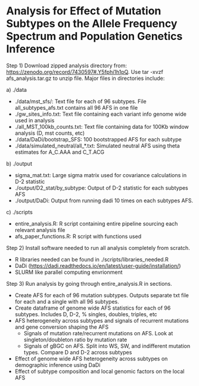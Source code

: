 # Analysis for Effect of Mutation Subtypes on the Allele Frequency Spectrum and Population Genetics Inference # 

Step 1) Download zipped analysis directory from: https://zenodo.org/record/7430597#.Y5fphi1h1pQ. Use tar -xvzf afs_analysis.tar.gz to unzip file. Major files in directories include: 

a) ./data
  - ./data/mst_sfs/: Text file for each of 96 subtypes. File all_subtypes_afs.txt contains all 96 AFS in one file 
  - ./gw_sites_info.txt: Text file containing each variant info genome wide used in analysis 
  - ./all_MST_100kb_counts.txt: Text file containing data for 100Kb window analysis (D, mst counts, etc) 
  - ./data/DaDi/bootstrap_SFS: 100 bootstrapped AFS for each subtype 
  - ./data/simulated_neutral/all_*.txt: Simulated neutral AFS using theta estimates for A_C.AAA and C_T.ACG
  
b) ./output
  - sigma_mat.txt: Large sigma matrix used for covariance calculations in D-2 statistic 
  - ./output/D2_stat/by_subtype: Output of D-2 statistic for each subtypes AFS
  - ./output/DaDi: Output from running dadi 10 times on each subtypes AFS.
  
c) ./scripts 
  - entire_analysis.R: R script containing entire pipeline sourcing each relevant analysis file 
  - afs_paper_functions.R: R script with functions used

Step 2) Install software needed to run all analysis completely from scratch.  
- R libraries needed can be found in ./scripts/libraries_needed.R
- DaDi (https://dadi.readthedocs.io/en/latest/user-guide/installation/)
- SLURM like parallel computing envrionment 

Step 3) Run analysis by going through entire_analysis.R in sections.
- Create AFS for each of 96 mutation subtypes. Outputs separate txt file for each and a single with all 96 subtypes.
- Create dataframe of genome wide AFS statistics for each of 96 subtypes. Includes D, D-2, % singles, doubles, triples, etc 
- AFS heterogeneity across subtypes and signals of recurrent mutations and gene conversion shaping the AFS 
  - Signals of mutation rate/recurrent mutations on AFS. Look at singleton/doubleton ratio by mutation rate
  - Signals of gBGC on AFS. Split into WS, SW, and indifferent mutation types. Compare D and D-2 across subtypes  
- Effect of genome wide AFS heterogeneity across subtypes on demographic inference using DaDi
- Effect of subtype composition and local genomic factors on the local AFS 
 




